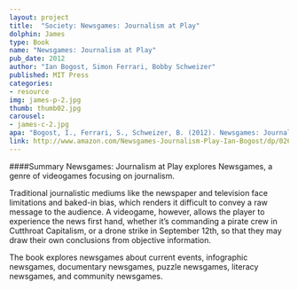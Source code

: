 ```yaml
---
layout: project
title:  "Society: Newsgames: Journalism at Play"
dolphin: James
type: Book
name: "Newsgames: Journalism at Play"
pub_date: 2012
author: "Ian Bogost, Simon Ferrari, Bobby Schweizer"
published: MIT Press
categories:
- resource
img: james-p-2.jpg
thumb: thumb02.jpg
carousel:
- james-c-2.jpg
apa: "Bogost, I., Ferrari, S., Schweizer, B. (2012). Newsgames: Journalism at Play. MIT Press."
link: http://www.amazon.com/Newsgames-Journalism-Play-Ian-Bogost/dp/0262014874
---
```

####Summary
Newsgames: Journalism at Play explores Newsgames, a genre of videogames focusing on journalism.

Traditional journalistic mediums like the newspaper and television face limitations and baked-in bias, which renders it difficult to convey a raw message to the audience. A videogame, however, allows the player to experience the news first hand, whether it’s commanding a pirate crew in Cutthroat Capitalism, or a drone strike in September 12th, so that they may draw their own conclusions from objective information.

The book explores newsgames about current events, infographic newsgames, documentary newsgames, puzzle newsgames, literacy newsgames, and community newsgames.